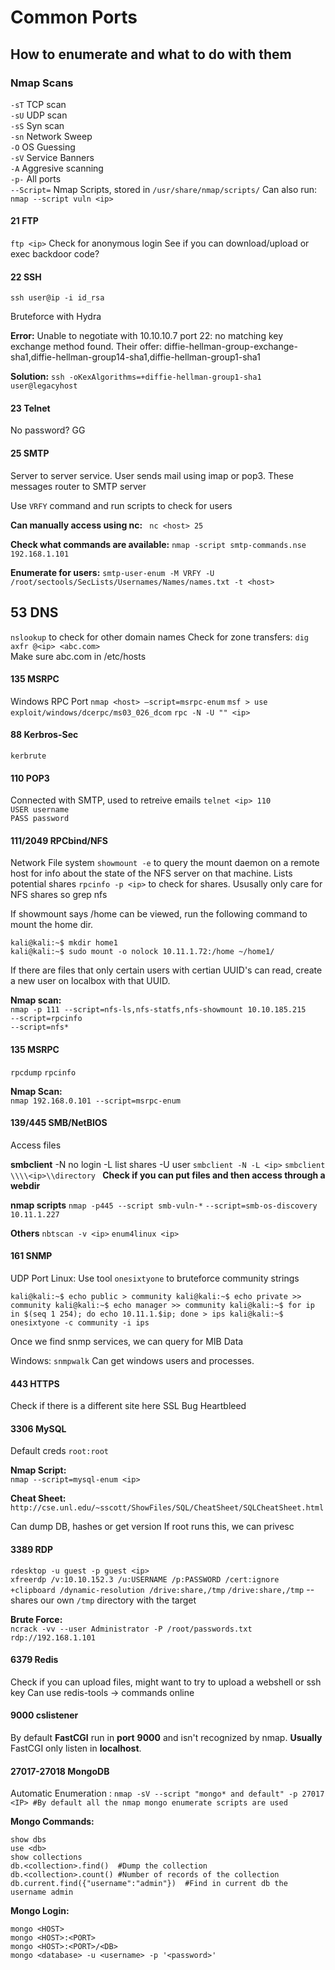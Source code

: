 # Common Ports 
## How to enumerate and what to do with them


### Nmap Scans
`-sT` TCP scan  
`-sU` UDP scan  
`-sS` Syn scan  
`-sn` Network Sweep  
`-O` OS Guessing  
`-sV` Service Banners  
`-A` Aggresive scanning  
`-p-` All ports  
`--Script=` Nmap Scripts, stored in `/usr/share/nmap/scripts/`
Can also run: `nmap --script vuln <ip>`

#### 21 FTP 
`ftp <ip>`
Check for anonymous login
See if you can download/upload or exec backdoor code?  


#### 22 SSH 
`ssh user@ip -i id_rsa`

Bruteforce with Hydra

**Error:** Unable to negotiate with 10.10.10.7 port 22: no matching key exchange method found. Their offer: diffie-hellman-group-exchange-sha1,diffie-hellman-group14-sha1,diffie-hellman-group1-sha1

**Solution:** `ssh -oKexAlgorithms=+diffie-hellman-group1-sha1 user@legacyhost`


#### 23 Telnet
No password? GG


#### 25 SMTP
Server to server service. User sends mail using imap or pop3.
These messages router to SMTP server

Use `VRFY` command and run scripts to check for users

**Can manually access using nc:** 
` nc <host> 25`

**Check what commands are available:**
`nmap -script smtp-commands.nse 192.168.1.101`

**Enumerate for users:**
`smtp-user-enum -M VRFY -U /root/sectools/SecLists/Usernames/Names/names.txt -t <host>`


## 53 DNS
`nslookup` to check for other domain names
Check for zone transfers: `dig axfr @<ip> <abc.com>`   
Make sure abc.com in /etc/hosts


#### 135 MSRPC
 Windows RPC Port
 `nmap <host> —script=msrpc-enum`
 `msf > use exploit/windows/dcerpc/ms03_026_dcom`
 `rpc -N -U "" <ip>`


#### 88 Kerbros-Sec
`kerbrute`


#### 110 POP3
Connected with SMTP, used to retreive emails
`telnet <ip> 110`  
`USER username`  
`PASS password`

#### 111/2049 RPCbind/NFS
Network File system
`showmount -e` to query the mount daemon on a remote host for info about the state of the NFS server on that machine. Lists potential shares
`rpcinfo -p <ip>` to check for shares. Ususally only care for NFS shares so grep nfs

If showmount says /home can be viewed, run the following command to mount the home dir.
```
kali@kali:~$ mkdir home1 
kali@kali:~$ sudo mount -o nolock 10.11.1.72:/home ~/home1/
```
If there are files that only certain users with certian UUID's can read, create a new user on localbox with that UUID.  

**Nmap scan:**  
`nmap -p 111 --script=nfs-ls,nfs-statfs,nfs-showmount 10.10.185.215`  
`--script=rpcinfo`  
`--script=nfs*`

#### 135 MSRPC 
`rpcdump`
`rpcinfo`  

**Nmap Scan:**  
`nmap 192.168.0.101 --script=msrpc-enum`


#### 139/445 SMB/NetBIOS
Access files

**smbclient**
-N no login
-L list shares
-U user
`smbclient -N -L <ip>`
`smbclient \\\\<ip>\\directory `
**Check if you can put files and then access through a webdir**

**nmap scripts**
`nmap -p445 --script smb-vuln-*`
`--script=smb-os-discovery 10.11.1.227`

**Others**
`nbtscan -v <ip>`
`enum4linux <ip>`

#### 161 SNMP
UDP Port
Linux: Use tool `onesixtyone` to bruteforce community strings
```
kali@kali:~$ echo public > community kali@kali:~$ echo private >> community kali@kali:~$ echo manager >> community kali@kali:~$ for ip in $(seq 1 254); do echo 10.11.1.$ip; done > ips kali@kali:~$ onesixtyone -c community -i ips
```
Once we find snmp services, we can query for MIB Data  

Windows: `snmpwalk` 
Can get windows users and processes.

#### 443 HTTPS
Check if there is a different site here
SSL Bug Heartbleed  


#### 3306 MySQL
Default creds `root:root`  

**Nmap Script:**  
`nmap --script=mysql-enum <ip>`

**Cheat Sheet:**
`http://cse.unl.edu/~sscott/ShowFiles/SQL/CheatSheet/SQLCheatSheet.html`

Can dump DB, hashes or get version
If root runs this, we can privesc 

#### 3389 RDP
`rdesktop -u guest -p guest <ip>`    
`xfreerdp /v:10.10.152.3 /u:USERNAME /p:PASSWORD /cert:ignore +clipboard /dynamic-resolution /drive:share,/tmp`
`/drive:share,/tmp` --  shares our own `/tmp` directory with the target

**Brute Force:**  
`ncrack -vv --user Administrator -P /root/passwords.txt rdp://192.168.1.101`


#### 6379 Redis 
Check if you can upload files, might want to try to upload a webshell or ssh key
Can use redis-tools → commands online

#### 9000 cslistener

By default **FastCGI** run in **port** **9000** and isn't recognized by nmap. **Usually** FastCGI only listen in **localhost**.

#### 27017-27018 MongoDB  
Automatic Enumeration : `nmap -sV --script "mongo* and default" -p 27017 <IP> #By default all the nmap mongo enumerate scripts are used`    

**Mongo Commands:**
```
show dbs
use <db>
show collections
db.<collection>.find()  #Dump the collection
db.<collection>.count() #Number of records of the collection
db.current.find({"username":"admin"})  #Find in current db the username admin
```

**Mongo Login:**  
```
mongo <HOST>
mongo <HOST>:<PORT>
mongo <HOST>:<PORT>/<DB>
mongo <database> -u <username> -p '<password>'
```  
